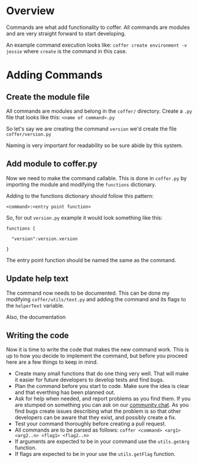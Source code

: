 # Overview

Commands are what add functionality to coffer. All commands are modules and are very straight forward to start developing. 

An example command execution looks like: `coffer create environment -v jessie` where `create` is the command in this case.

# Adding Commands

## Create the module file

All commands are modules and belong in the `coffer/` directory. 
Create a `.py` file that looks like this: `<name of command>.py`

So let's say we are creating the command `version` we'd create the
file `coffer/version.py`

Naming is very important for readability so be sure abide by this system.


## Add module to coffer.py

Now we need to make the command callable. This is done in `coffer.py`
by importing the module and modifying the `functions` dictionary. 

Adding to the functions dictionary should follow this pattern:

`<command>:<entry point function>`

So, for out `version.py` example it would look something like this:

```
functions {
     
  "version":version.version  

}
```

The entry point function should be named the same as the command.


## Update help text

The command now needs to be documented. This can be done my modifying
`coffer/utils/text.py` and adding the command and its flags
to the `helperText` variable. 

Also, the documentation 

## Writing the code

Now it is time to write the code that makes the new command work. This is up 
to how you decide to implement the command, but before you proceed here are a few things to keep in mind.

- Create many small functions that do one thing very well. That will make it easier for future developers to develop tests and find bugs.
- Plan the command before you start to code. Make sure the idea is clear and that everthing has been planned out.
- Ask for help when needed, and report problems as you find them. If you are stumped on something you can ask on our [community chat](https://gitter.im/cofferproject/Lobby).
  As you find bugs create issues describing what the problem is so that other developers can be aware that they exist, and possibly create a fix. 
- Test your command thoroughly before creating a pull request.
- All commands are to be parsed as follows: `coffer <command> <arg1> <arg2..n> <flag1> <flag2..n>` 
- If arguments are expected to be in your command use the `utils.getArg` function. 
- If flags are expected to be in your use the `utils.getFlag` function. 
